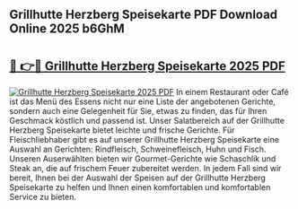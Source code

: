## Grillhutte Herzberg Speisekarte PDF Download Online 2025 b6GhM

# <h2><a href="http://gcbeqit.nevu.top/?p=Grillhutte+Herzberg+Speisekarte">🔗 👉🔴 Grillhutte Herzberg Speisekarte 2025 PDF</a></h2>

[![Grillhutte Herzberg Speisekarte 2025 PDF](https://i.imgur.com/dBaPXMq.png)](http://gcbeqit.nevu.top/?p=Grillhutte+Herzberg+Speisekarte)
In einem Restaurant oder Café ist das Menü des Essens nicht nur eine Liste der angebotenen Gerichte, sondern auch eine Gelegenheit für Sie, etwas zu finden, das für Ihren Geschmack köstlich und passend ist. Unser Salatbereich auf der Grillhutte Herzberg Speisekarte bietet leichte und frische Gerichte. Für Fleischliebhaber gibt es auf unserer Grillhutte Herzberg Speisekarte eine Auswahl an Gerichten: Rindfleisch, Schweinefleisch, Huhn und Fisch. Unseren Auserwählten bieten wir Gourmet-Gerichte wie Schaschlik und Steak an, die auf frischem Feuer zubereitet werden. In jedem Fall sind wir bereit, Ihnen bei der Auswahl der Speisen auf der Grillhutte Herzberg Speisekarte zu helfen und Ihnen einen komfortablen und komfortablen Service zu bieten.
